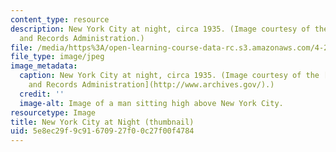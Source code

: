 ```yaml
---
content_type: resource
description: New York City at night, circa 1935. (Image courtesy of the National Archives
  and Records Administration.)
file: /media/https%3A/open-learning-course-data-rc.s3.amazonaws.com/4-220-urban-housing-paris-london-new-york-fall-2004/5e8ec29f9c91670927f00c27f00f4784_4-220f04-th.jpg
file_type: image/jpeg
image_metadata:
  caption: New York City at night, circa 1935. (Image courtesy of the [National Archives
    and Records Administration](http://www.archives.gov/).)
  credit: ''
  image-alt: Image of a man sitting high above New York City.
resourcetype: Image
title: New York City at Night (thumbnail)
uid: 5e8ec29f-9c91-6709-27f0-0c27f00f4784
---
```

